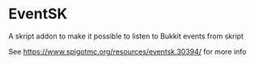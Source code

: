 # EventSK
A skript addon to make it possible to listen to Bukkit events from skript

See https://www.spigotmc.org/resources/eventsk.30394/ for more info
